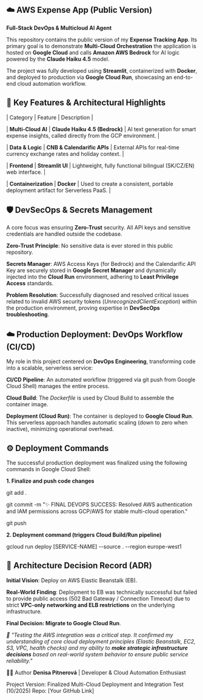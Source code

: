 ## ☁️ AWS Expense App (Public Version)
**Full-Stack DevOps & Multicloud AI Agent**

This repository contains the public version of my **Expense Tracking App**. Its primary goal is to demonstrate **Multi-Cloud Orchestration** the application is hosted on **Google Cloud** and calls **Amazon AWS Bedrock** for AI logic powered by the **Claude Haiku 4.5** model.

The project was fully developed using **Streamlit**, containerized with **Docker**, and deployed to production via **Google Cloud Run**, showcasing an end-to-end cloud automation workflow.

## 🚀 Key Features & Architectural Highlights


| Category                   | Feature                                     | Description |

| **Multi-Cloud AI**     | **Claude Haiku 4.5 (Bedrock)**    | AI text generation for smart expense insights, called directly from the GCP environment. |

| **Data & Logic**       | **CNB & Calendarific APIs**       | External APIs for real-time currency exchange rates and holiday context. |

| **Frontend**           | **Streamlit UI**                  | Lightweight, fully functional bilingual (SK/CZ/EN) web interface. |

| **Containerization**   | **Docker**                        | Used to create a consistent, portable deployment artifact for Serverless PaaS. |

## 🛡️ DevSecOps & Secrets Management
A core focus was ensuring **Zero-Trust** security. All API keys and sensitive credentials are handled outside the codebase.

**Zero-Trust Principle**: No sensitive data is ever stored in this public repository.

**Secrets Manager**: AWS Access Keys (for Bedrock) and the Calendarific API Key are securely stored in **Google Secret Manager** and dynamically injected into the **Cloud Run** environment, adhering to **Least Privilege Access** standards.

**Problem Resolution**: Successfully diagnosed and resolved critical issues related to invalid AWS security tokens (*UnrecognizedClientException*) within the production environment, proving expertise in **DevSecOps troubleshooting**.

## ☁️ Production Deployment: DevOps Workflow (CI/CD)
My role in this project centered on **DevOps Engineering**, transforming code into a scalable, serverless service:

**CI/CD Pipeline**: An automated workflow (triggered via git push from Google Cloud Shell) manages the entire process.

**Cloud Build**: The *Dockerfile* is used by Cloud Build to assemble the container image.

**Deployment (Cloud Run)**: The container is deployed to **Google Cloud Run**. This serverless approach handles automatic scaling (down to zero when inactive), minimizing operational overhead.

## ⚙️ Deployment Commands
The successful production deployment was finalized using the following commands in Google Cloud Shell:

**1. Finalize and push code changes**

git add . 

git commit -m "✨ FINAL DEVOPS SUCCESS: Resolved AWS authentication and IAM permissions across GCP/AWS for stable multi-cloud operation."

git push

**2. Deployment command (triggers Cloud Build/Run pipeline)**

gcloud run deploy [SERVICE-NAME] --source . --region europe-west1

## 🧠 Architecture Decision Record (ADR)
**Initial Vision**: Deploy on AWS Elastic Beanstalk (EB).

**Real-World Finding**: Deployment to EB was technically successful but failed to provide public access (502 Bad Gateway / Connection Timeout) due to strict **VPC-only networking and ELB restrictions** on the underlying infrastructure.

**Final Decision: Migrate to Google Cloud Run**.

*💬 "Testing the AWS integration was a critical step. It confirmed my understanding of core cloud deployment principles (Elastic Beanstalk, EC2, S3, VPC, health checks) and my ability to **make strategic infrastructure decisions** based on real-world system behavior to ensure public service reliability."*

👩‍💻 Author
**Denisa Pitnerová** | Developer & Cloud Automation Enthusiast

Project Version: Finalized Multi-Cloud Deployment and Integration Test (10/2025) Repo: [Your GitHub Link]
